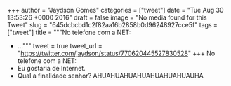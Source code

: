 
+++
author = "Jaydson Gomes"
categories = ["tweet"]
date = "Tue Aug 30 13:53:26 +0000 2016"
draft = false
image = "No media found for this Tweet"
slug = "645dcbcbd1c2f82aa16b2858b0d96248927cce5f"
tags = ["tweet"]
title = """No telefone com a NET:
- ..."""
tweet = true
tweet_url = "https://twitter.com/jaydson/status/770620445527830528"
+++
No telefone com a NET:
- Eu gostaria de Internet.
- Qual a finalidade senhor?
AHUAHUAHUAHUAHUAHUAHUAUHA
